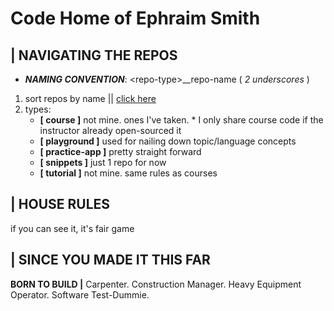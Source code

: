 # **Code Home of Ephraim Smith**

## **| NAVIGATING THE REPOS**

  - ***NAMING CONVENTION***: \<repo-type\>__repo-name  ( _2 underscores_ )

1. sort repos by name || [click here](https://github.com/ephcoding?tab=repositories&q=&type=&language=&sort=name)
1. types:
    - **[ course ]** not mine.  ones I've taken.  * I only share course code if the instructor already open-sourced it
    - **[ playground ]** used for nailing down topic/language concepts
    - **[ practice-app ]** pretty straight forward
    - **[ snippets ]** just 1 repo for now
    - **[ tutorial ]** not mine.  same rules as courses


## **| HOUSE RULES**

if you can see it, it's fair game

## **| SINCE YOU MADE IT THIS FAR**

**BORN TO BUILD |**  Carpenter.  Construction Manager.  Heavy Equipment Operator.  Software Test-Dummie.

<!--
**ephcoding/ephcoding** is a ✨ _special_ ✨ repository because its `README.md` (this file) appears on your GitHub profile.

Here are some ideas to get you started:

- 🔭 I’m currently working on ...
- 🌱 I’m currently learning ...
- 👯 I’m looking to collaborate on ...
- 🤔 I’m looking for help with ...
- 💬 Ask me about ...
- 📫 How to reach me: ...
- 😄 Pronouns: ...
- ⚡ Fun fact: ...
-->
